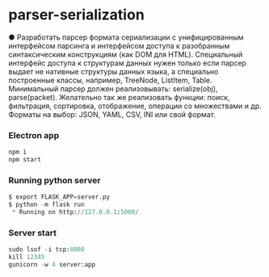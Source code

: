 # parser-serialization
●  Разработать парсер формата сериализации с унифицированным интерфейсом парсинга и интерфейсом доступа к разобранным синтаксическим конструкциям (как DOM для HTML). Специальный интерфейс доступа к структурам данных нужен только если парсер выдает не нативные структуры данных языка, а специально построенные классы, например, TreeNode, ListItem, Table. Минимальный парсер должен реализовывать: serialize(obj), parse(packet). Желательно так же реализовать функции: поиск, фильтрация, сортировка, отображение, операции со множествами и др. Форматы на выбор: JSON, YAML, CSV, INI или свой формат.

### Electron app
```js
npm i
npm start
```
### Running python server

```py
$ export FLASK_APP=server.py
$ python -m flask run
 * Running on http://127.0.0.1:5000/
```

### Server start
```py
sudo lsof -i tcp:8000
kill 12345
gunicorn -w 4 server:app
```
